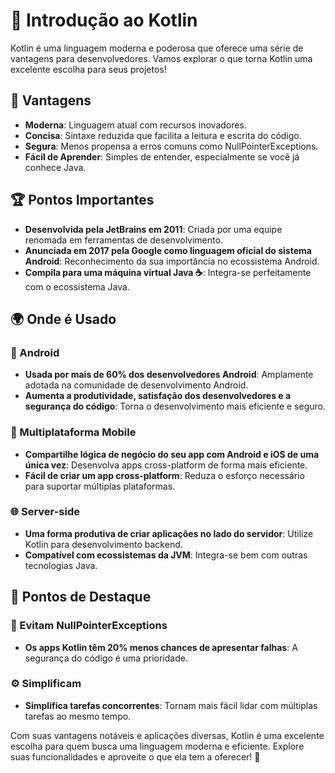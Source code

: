 # 🌟 Introdução ao Kotlin

Kotlin é uma linguagem moderna e poderosa que oferece uma série de vantagens para desenvolvedores. Vamos explorar o que torna Kotlin uma excelente escolha para seus projetos!

## 🚀 Vantagens

- **Moderna**: Linguagem atual com recursos inovadores.
- **Concisa**: Sintaxe reduzida que facilita a leitura e escrita do código.
- **Segura**: Menos propensa a erros comuns como NullPointerExceptions.
- **Fácil de Aprender**: Simples de entender, especialmente se você já conhece Java.

## 🏆 Pontos Importantes

- **Desenvolvida pela JetBrains em 2011**: Criada por uma equipe renomada em ferramentas de desenvolvimento.
- **Anunciada em 2017 pela Google como linguagem oficial do sistema Android**: Reconhecimento da sua importância no ecossistema Android.
- **Compila para uma máquina virtual Java ☕**: Integra-se perfeitamente com o ecossistema Java.

## 🌍 Onde é Usado

### 📱 Android

- **Usada por mais de 60% dos desenvolvedores Android**: Amplamente adotada na comunidade de desenvolvimento Android.
- **Aumenta a produtividade, satisfação dos desenvolvedores e a segurança do código**: Torna o desenvolvimento mais eficiente e seguro.

### 📲 Multiplataforma Mobile

- **Compartilhe lógica de negócio do seu app com Android e iOS de uma única vez**: Desenvolva apps cross-platform de forma mais eficiente.
- **Fácil de criar um app cross-platform**: Reduza o esforço necessário para suportar múltiplas plataformas.

### 🌐 Server-side

- **Uma forma produtiva de criar aplicações no lado do servidor**: Utilize Kotlin para desenvolvimento backend.
- **Compatível com ecossistemas da JVM**: Integra-se bem com outras tecnologias Java.

## 🌟 Pontos de Destaque

### 🚫 Evitam NullPointerExceptions

- **Os apps Kotlin têm 20% menos chances de apresentar falhas**: A segurança do código é uma prioridade.

### ⚙️ Simplificam

- **Simplifica tarefas concorrentes**: Tornam mais fácil lidar com múltiplas tarefas ao mesmo tempo.

Com suas vantagens notáveis e aplicações diversas, Kotlin é uma excelente escolha para quem busca uma linguagem moderna e eficiente. Explore suas funcionalidades e aproveite o que ela tem a oferecer! 🌟

